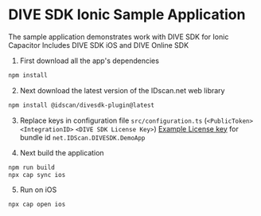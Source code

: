 # DIVE SDK Ionic Sample Application

The sample application demonstrates work with DIVE SDK for Ionic Capacitor
Includes DIVE SDK iOS and DIVE Online SDK

1. First download  all the app's dependencies

```bash
npm install
```

2. Next download the latest version of the IDscan.net web library

```bash
npm install @idscan/divesdk-plugin@latest
```

3. Replace keys in configuration file `src/configuration.ts` (`<PublicToken>` `<IntegrationID>` `<DIVE SDK License Key>`)
   [Example License key](https://docs.idscan.net/dive/native-sdks/ios.html) for bundle id `net.IDScan.DIVESDK.DemoApp` 

4. Next build the application

```bash
npm run build
npx cap sync ios    
```

5. Run on iOS

```bash
npx cap open ios  
```

